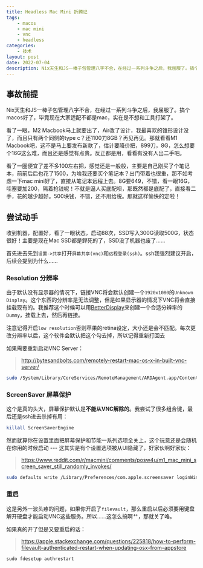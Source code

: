 ```yaml
---
title: Headless Mac Mini 折腾记
tags: 
    - macos
    - mac mini
    - vnc
    - headless
categories:
    - 技术
layout: post
date: 2022-07-04
description: Nix天生和JS一棒子包管理八字不合，在经过一系列斗争之后，我屈服了。搞个macos好了，毕竟现在大家适配不都是mac，实在是不想和工具打架了。 
---
```


## 事故前提

Nix天生和JS一棒子包管理八字不合，在经过一系列斗争之后，我屈服了。搞个macos好了，毕竟现在大家适配不都是mac，实在是不想和工具打架了。  

看了一眼，M2 Macbook马上就要出了，Air改了设计，我最喜欢的锥形设计没了，而且只有两个同侧的type c？还1100刀8GB？再见再见。那就看看M1 Macbook吧，这不是马上要发布新款了，估计要降价把，899刀，8G，怎么想要个16G这么难，而且还是感觉有点贵。反正都是用，看看有没有人出二手吧。

看了一圈便宜了差不多100左右把，感觉还是一般般，主要是自己刚买了个笔记本，前前后后也花了1500，为啥我还要买个笔记本？出门带着也很重，那不如考虑一下mac mini好了，直接从笔记本远程上去。8G要649，不错，看一眼16G，哇塞要加200，隔着抢钱呢！不就是逼人买底配呗，那既然都是底配了，直接看二手，花的越少越好。500块钱，不错，还不用给税。那就这样愉快的定啦！

## 尝试动手

收到机器，配置好，看了一眼状态，启动88次，SSD写入300G读取500G，状态很好！主要是现在Mac SSD都是銲死的了，SSD没了机器也废了……  

首先进去先到`设置->共享`打开`屏幕共享(vnc)`和`远程登录(ssh)`。ssh我强烈建议开启，后续会提到为什么……

### Resolution 分辨率

由于默认没有显示器的情况下，链接VNC将会默认创建一个`1920x1080`的`Unknown Display`。这个东西的分辨率是无法调整，但是如果显示器的情况下VNC将会直接挂载现有的。我推荐这个时候可以用[BetterDisplay](https://github.com/waydabber/BetterDisplay)来创建一个合适分辨率的`Dummy`，挂载上去，然后再链接。

注意记得开启`low resolution`否则苹果的retina设定，大小还是会不匹配。每次更改分辨率以后，这个软件会默认把这个勾去掉，所以记得重新打回去

如果需要重新启动VNC Server：

> http://bytesandbolts.com/remotely-restart-mac-os-x-in-built-vnc-server/

```bash
sudo /System/Library/CoreServices/RemoteManagement/ARDAgent.app/Contents/Resources/kickstart -restart -agent
```

### ScreenSaver 屏幕保护

这个是真的头大，屏幕保护默认是**不能从VNC解除的**。我尝试了很多组合键，最后还是ssh进去杀掉有用：

```bash
killall ScreenSaverEngine
```

然而就算你在设置里面把屏幕保护和节能一系列选项全关上，这个玩意还是会随机在你用的时候启动 --- 这其实是有个设置选项被从UI隐藏了，好家伙啊好家伙：

> https://www.reddit.com/r/macmini/comments/posw4u/m1_mac_mini_screen_saver_still_randomly_invokes/

```bash
sudo defaults write /Library/Preferences/com.apple.screensaver loginWindowIdleTime 0
```

### 重启

这是另外一波头疼的问题，如果你开启了`filevault`，那么重启以后必须要用键盘解开硬盘才能启动VNC这些服务。所以……这怎么搞啊艹，那就关了咯。

如果真的开了但是又要重启的话：

> https://apple.stackexchange.com/questions/225818/how-to-perform-filevault-authenticated-restart-when-updating-osx-from-appstore

```
sudo fdesetup authrestart
```